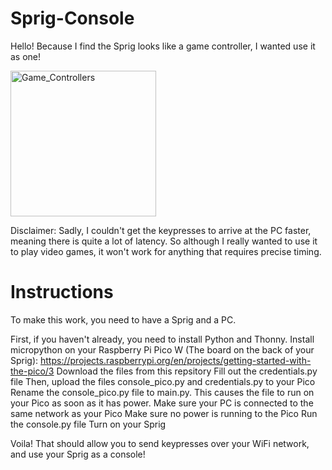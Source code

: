 # Sprig-Console

Hello! Because I find the Sprig looks like a game controller, I wanted use it as one!

<img width="233" alt="Game_Controllers" src="https://github.com/user-attachments/assets/2b5e54a5-905c-4256-b7b9-04d01e1272a6" />

Disclaimer: Sadly, I couldn't get the keypresses to arrive at the PC faster, meaning there is quite a lot of latency. So although I really wanted to use it to play video games, it won't work for anything that requires precise timing.

# Instructions

To make this work, you need to have a Sprig and a PC.

First, if you haven't already, you need to install Python and Thonny.
Install micropython on your Raspberry Pi Pico W (The board on the back of your Sprig): https://projects.raspberrypi.org/en/projects/getting-started-with-the-pico/3
Download the files from this repsitory
Fill out the credentials.py file
Then, upload the files console_pico.py and credentials.py to your Pico
Rename the console_pico.py file to main.py. This causes the file to run on your Pico as soon as it has power.
Make sure your PC is connected to the same network as your Pico
Make sure no power is running to the Pico
Run the console.py file
Turn on your Sprig

Voila! That should allow you to send keypresses over your WiFi network, and use your Sprig as a console!
